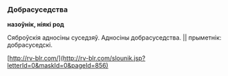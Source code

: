### Добрасуседства
**назоўнік, ніякі род**

Сяброўскія адносіны суседзяў. Адносіны добрасуседства. || прыметнік: добрасуседскі.

<a rel="author">[http://rv-blr.com/](http://rv-blr.com/slounik.jsp?letterId=0&maskId=0&pageId=856)</a>
